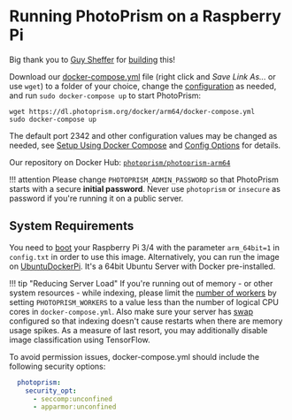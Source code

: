 # Running PhotoPrism on a Raspberry Pi

Big thank you to [Guy Sheffer](https://github.com/guysoft) for
[building](https://github.com/photoprism/photoprism/issues/109) this!

Download our [docker-compose.yml](https://dl.photoprism.org/docker/arm64/docker-compose.yml) file
(right click and *Save Link As...* or use `wget`) to a folder of your choice, 
change the [configuration](config-options.md) as needed, and run `sudo docker-compose up` to start PhotoPrism:

```
wget https://dl.photoprism.org/docker/arm64/docker-compose.yml
sudo docker-compose up
```

The default port 2342 and other configuration values may be changed as needed,
see [Setup Using Docker Compose](docker-compose.md) and [Config Options](config-options.md) for details.

Our repository on Docker Hub: [`photoprism/photoprism-arm64`](https://hub.docker.com/r/photoprism/photoprism-arm64)

!!! attention
    Please change `PHOTOPRISM_ADMIN_PASSWORD` so that PhotoPrism starts with a secure **initial password**.
    Never use `photoprism` or `insecure` as password if you're running it on a public server.

## System Requirements ##

You need to [boot](https://www.raspberrypi.org/documentation/installation/installing-images/README.md)
your Raspberry Pi 3/4 with the parameter `arm_64bit=1` in `config.txt` in order to use this image.
Alternatively, you can run the image on [UbuntuDockerPi](https://github.com/guysoft/UbuntuDockerPi).
It's a 64bit Ubuntu Server with Docker pre-installed.

!!! tip "Reducing Server Load"
    If you're running out of memory - or other system resources - while indexing, please limit the
    [number of workers](https://docs.photoprism.org/getting-started/config-options/) by setting
    `PHOTOPRISM_WORKERS` to a value less than the number of logical CPU cores in `docker-compose.yml`.
    Also make sure your server has [swap](https://opensource.com/article/18/9/swap-space-linux-systems)
    configured so that indexing doesn't cause restarts when there are memory usage spikes.
    As a measure of last resort, you may additionally disable image classification using TensorFlow.

To avoid permission issues, docker-compose.yml should include the following security options:

```yaml
  photoprism:
    security_opt:
      - seccomp:unconfined
      - apparmor:unconfined
```



